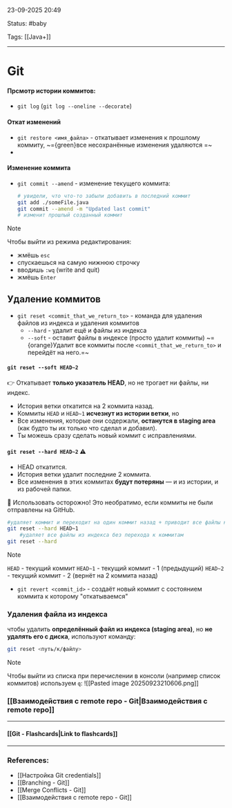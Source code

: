 
23-09-2025 20:49

Status: #baby

Tags: [[Java+]]

---
# Git



#### Прсмотр истории коммитов:

- `git log` (`git log --oneline --decorate`)



#### Откат изменений

- `git restore <имя_файла>` - откатывает изменения к прошлому коммиту, ~={green}все несохранённые изменения удаляются =~
- 


#### Изменение коммита

- `git commit --amend` - изменение текущего коммита:
	```bash
	# увидели, что что-то забыли добавить в последний коммит
	git add ./someFile.java
	git commit --amend -m "Updated last commit"
	# изменит прошлый созданный коммит
	```

> [!note]
> Чтобы выйти из режима редактирования: 
> - жмёшь `esc` 
> - спускаешься на самую нижнюю строчку 
> - вводишь `:wq` (write and quit) 
> - жмёшь `Enter`

## Удаление коммитов

- `git reset <commit_that_we_return_to>` - команда для удаления файлов из индекса и удаления коммитов 
	- `--hard` - удалит ещё и файлы из индекса
	- `--soft` - оставит файлы в индексе (просто удалит коммиты)
	~={orange}Удалит все коммиты после `<commit_that_we_return_to>` и перейдёт на него.=~

#### `git reset --soft HEAD~2`

👉 Откатывает **только указатель HEAD**, но не трогает ни файлы, ни индекс.

- История ветки откатится на 2 коммита назад.
- Коммиты `HEAD` и `HEAD~1` **исчезнут из истории ветки**, но
- Все изменения, которые они содержали, **останутся в staging area** (как будто ты их только что сделал и добавил). 
- Ты можешь сразу сделать новый коммит с исправлениями.

#### `git reset --hard HEAD~2` ⚠️

- HEAD откатится.
- История ветки удалит последние 2 коммита.
- Все изменения в этих коммитах **будут потеряны** — и из истории, и из рабочей папки.

📌 Использовать осторожно! Это необратимо, если коммиты не были отправлены на GitHub.

```bash
#удаляет коммит и переходит на один коммит назад + приводит все файлы к состоянию прошлого коммита
git reset --hard HEAD~1
	#удаляет все файлы из индекса без перехода к коммитам
git reset --hard 
```
	
> [!note]
> `HEAD` - текущий коммит
> `HEAD~1` - текущий коммит - 1 (предыдущий)
> `HEAD~2` - текущий коммит - 2 (вернёт на 2 коммита назад)
	
	
- `git revert <commit_id>` - создаёт новый коммит с состоянием коммита к которому "откатываемся" 


### Удаления файла из индекса

чтобы удалить **определённый файл из индекса (staging area)**, но **не удалять его с диска**, используют команду:

```bash
git reset <путь/к/файлу>
```



> [!note]
> Чтобы выйти из списка при перечислении в консоли (например список коммитов) используем `q`:
> ![[Pasted image 20250923210606.png]]
> 



### [[Взаимодействия с remote repo - Git|Взаимодействия с remote repo]]


----
#### [[Git - Flashcards|Link to flashcards]]



---
### References:

- [[Настройка Git credentials]]
- [[Branching - Git]]
- [[Merge Conflicts - Git]]
- [[Взаимодействия с remote repo - Git]]